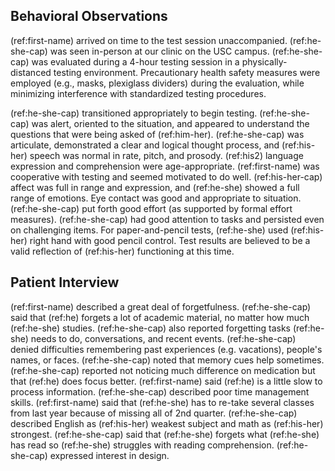 ## Behavioral Observations

(ref:first-name) arrived on time to the test session unaccompanied.
(ref:he-she-cap) was seen in-person at our clinic on the USC campus.
(ref:he-she-cap) was evaluated during a 4-hour testing session in a physically-distanced testing environment.
Precautionary health safety measures were employed (e.g., masks, plexiglass dividers) during the evaluation, while minimizing interference with standardized testing procedures.

(ref:he-she-cap) transitioned appropriately to begin testing.
(ref:he-she-cap) was alert, oriented to the situation, and appeared to understand the questions that were being asked of (ref:him-her).
(ref:he-she-cap) was articulate, demonstrated a clear and logical thought process, and (ref:his-her) speech was normal in rate, pitch, and prosody.
(ref:his2) language expression and comprehension were age-appropriate.
(ref:first-name) was cooperative with testing and seemed motivated to do well.
(ref:his-her-cap) affect was full in range and expression, and (ref:he-she) showed a full range of emotions.
Eye contact was good and appropriate to situation.
(ref:he-she-cap) put forth good effort (as supported by formal effort measures).
(ref:he-she-cap) had good attention to tasks and persisted even on challenging items.
For paper-and-pencil tests, (ref:he-she) used (ref:his-her) right hand with good pencil control.
Test results are believed to be a valid reflection of (ref:his-her) functioning at this time.

## Patient Interview

(ref:first-name) described a great deal of forgetfulness.
(ref:he-she-cap) said that (ref:he) forgets a lot of academic material, no matter how much (ref:he-she) studies.
(ref:he-she-cap) also reported forgetting tasks (ref:he-she) needs to do, conversations, and recent events.
(ref:he-she-cap) denied difficulties remembering past experiences (e.g. vacations), people's names, or faces.
(ref:he-she-cap) noted that memory cues help sometimes.
(ref:he-she-cap) reported not noticing much difference on medication but that (ref:he) does focus better.
(ref:first-name) said (ref:he) is a little slow to process information.
(ref:he-she-cap) described poor time management skills.
(ref:first-name) said that (ref:he-she) has to re-take several classes from last year because of missing all of 2nd quarter.
(ref:he-she-cap) described English as (ref:his-her) weakest subject and math as (ref:his-her) strongest.
(ref:he-she-cap) said that (ref:he-she) forgets what (ref:he-she) has read so (ref:he-she) struggles with reading comprehension.
(ref:he-she-cap) expressed interest in design.
